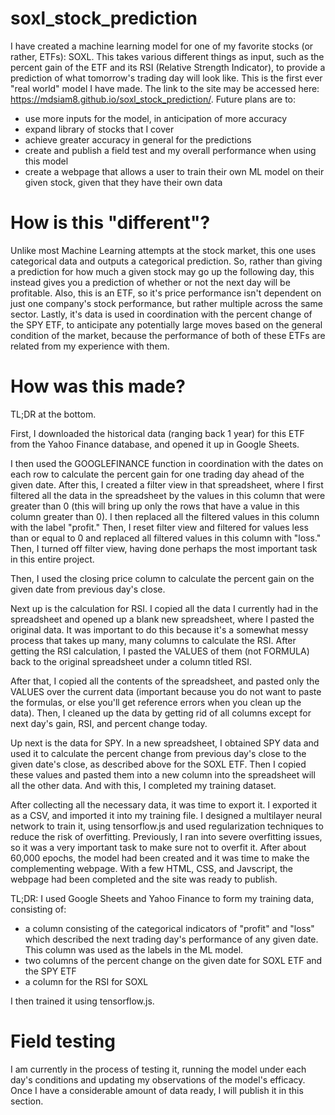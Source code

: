 # soxl_stock_prediction
I have created a machine learning model for one of my favorite stocks (or rather, ETFs): SOXL. This takes various different things as input, such as the percent gain of the ETF and its RSI (Relative Strength Indicator), to provide a prediction of what tomorrow's trading day will look like. This is the first ever "real world" model I have made.
The link to the site may be accessed here: https://mdsiam8.github.io/soxl_stock_prediction/.
Future plans are to:
- use more inputs for the model, in anticipation of more accuracy
- expand library of stocks that I cover
- achieve greater accuracy in general for the predictions
- create and publish a field test and my overall performance when using this model
- create a webpage that allows a user to train their own ML model on their given stock, given that they have their own data

# How is this "different"?
Unlike most Machine Learning attempts at the stock market, this one uses categorical data and outputs a categorical prediction. So, rather than giving a prediction for how much a given stock may go up the following day, this instead gives you a prediction of whether or not the next day will be profitable. Also, this is an ETF, so it's price performance isn't dependent on just one company's stock performance, but rather multiple across the same sector. Lastly, it's data is used in coordination with the percent change of the SPY ETF, to anticipate any potentially large moves based on the general condition of the market, because the performance of both of these ETFs are related from my experience with them. 

# How was this made?
TL;DR at the bottom.

First, I downloaded the historical data (ranging back 1 year) for this ETF from the Yahoo Finance database, and opened it up in Google Sheets.

I then used the GOOGLEFINANCE function in coordination with the dates on each row to calculate the percent gain for one trading day ahead of the given date. After this, I created a filter view in that spreadsheet, where I first filtered all the data in the spreadsheet by the values in this column that were greater than 0 (this will bring up only the rows that have a value in this column greater than 0). I then replaced all the filtered values in this column with the label "profit." Then, I reset filter view and filtered for values less than or equal to 0 and replaced all filtered values in this column with "loss." Then, I turned off filter view, having done perhaps the most important task in this entire project.

Then, I used the closing price column to calculate the percent gain on the given date from previous day's close.

Next up is the calculation for RSI. I copied all the data I currently had in the spreadsheet and opened up a blank new spreadsheet, where I pasted the original data. It was important to do this because it's a somewhat messy process that takes up many, many columns to calculate the RSI. After getting the RSI calculation, I pasted the VALUES of them (not FORMULA) back to the original spreadsheet under a column titled RSI.

After that, I copied all the contents of the spreadsheet, and pasted only the VALUES over the current data (important because you do not want to paste the formulas, or else you'll get reference errors when you clean up the data). Then, I cleaned up the data by getting rid of all columns except for next day's gain, RSI, and percent change today.

Up next is the data for SPY. In a new spreadsheet, I obtained SPY data and used it to calculate the percent change from previous day's close to the given date's close, as described above for the SOXL ETF. Then I copied these values and pasted them into a new column into the spreadsheet will all the other data. And with this, I completed my training dataset. 

After collecting all the necessary data, it was time to export it. I exported it as a CSV, and imported it into my training file. I designed a multilayer neural network to train it, using tensorflow.js and used regularization techniques to reduce the risk of overfitting. Previously, I ran into severe overfitting issues, so it was a very important task to make sure not to overfit it. After about 60,000 epochs, the model had been created and it was time to make the complementing webpage. With a few HTML, CSS, and Javscript, the webpage had been completed and the site was ready to publish.

TL;DR: I used Google Sheets and Yahoo Finance to form my training data, consisting of:
- a column consisting of the categorical indicators of "profit" and "loss" which described the next trading day's performance of any given date. This column was used as the labels in the ML model.
- two columns of the percent change on the given date for SOXL ETF and the SPY ETF
- a column for the RSI for SOXL

I then trained it using tensorflow.js.

# Field testing
I am currently in the process of testing it, running the model under each day's conditions and updating my observations of the model's efficacy. Once I have a considerable amount of data ready, I will publish it in this section.
